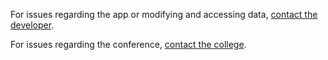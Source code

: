 For issues regarding the app or modifying and accessing data, [contact the developer](mailto:skariyadan@gmail.com).

For issues regarding the conference, [contact the college](mailto:cosam@calpoly.edu).
